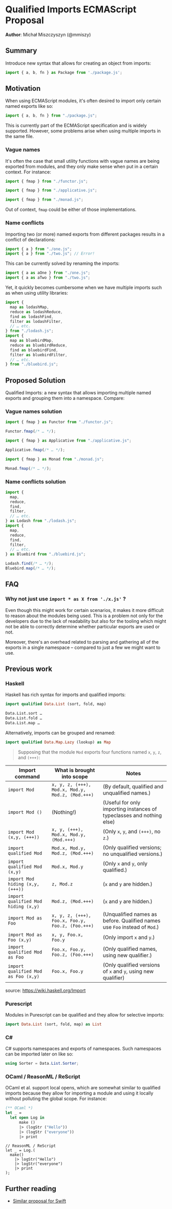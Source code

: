 # Qualified Imports ECMAScript Proposal

**Author**: Michał Miszczyszyn (@mmiszy)

## Summary

Introduce new syntax that allows for creating an object from imports:

```js
import { a, b, fn } as Package from './package.js';
```

## Motivation

When using ECMAScript modules, it's often desired to import only certain named exports like so:

```js
import { a, b, fn } from "./package.js";
```

This is currently part of the ECMAScript specification and is widely supported. However, some problems arise when using multiple imports in the same file.

### Vague names

It's often the case that small utility functions with vague names are being exported from modules, and they only make sense when put in a certain context. For instance:

```js
import { fmap } from "./functor.js";
```

```js
import { fmap } from "./applicative.js";
```

```js
import { fmap } from "./monad.js";
```

Out of context, `fmap` could be either of those implementations.

### Name conflicts

Importing two (or more) named exports from different packages results in a conflict of declarations:

```js
import { a } from "./one.js";
import { a } from "./two.js"; // Error!
```

This can be currently solved by renaming the imports:

```js
import { a as aOne } from "./one.js";
import { a as aTwo } from "./two.js";
```

Yet, it quickly becomes cumbersome when we have multiple imports such as when using utility libraries:

```js
import {
  map as lodashMap,
  reduce as lodashReduce,
  find as lodashFind,
  filter as lodashFilter,
  // … etc.
} from "./lodash.js";
import {
  map as bluebirdMap,
  reduce as bluebirdReduce,
  find as bluebirdFind,
  filter as bluebirdFilter,
  // … etc.
} from "./bluebird.js";
```

## Proposed Solution

Qualified Imports: a new syntax that allows importing multiple named exports and grouping them into a namespace. Compare:

### Vague names solution

```js
import { fmap } as Functor from "./functor.js";

Functor.fmap(/* … */);
```

```js
import { fmap } as Applicative from "./applicative.js";

Applicative.fmap(/* … */);
```

```js
import { fmap } as Monad from "./monad.js";

Monad.fmap(/* … */);
```

### Name conflicts solution

```js
import {
  map,
  reduce,
  find,
  filter,
  // … etc.
} as Lodash from "./lodash.js";
import {
  map,
  reduce,
  find,
  filter,
  // … etc.
} as Bluebird from "./bluebird.js";

Lodash.find(/* … */);
Bluebird.map(/* … */);
```

## FAQ
### Why not just use `import * as X from './x.js'` ?
Even though this might work for certain scenarios, it makes it more difficult to reason about the modules being used. This is a problem not only for the developers due to the lack of readability but also for the tooling which might not be able to correctly determine whether particular exports are used or not.

Moreover, there's an overhead related to parsing and gathering all of the exports in a single namespace – compared to just a few we might want to use.

## Previous work

### Haskell
Haskell has rich syntax for imports and qualified imports:

```hs
import qualified Data.List (sort, fold, map)

Data.List.sort …
Data.List.fold …
Data.List.map …
```

Alternatively, imports can be grouped and renamed:

```hs
import qualified Data.Map.Lazy (lookup) as Map
```


> Supposing that the module `Mod` exports four functions named `x`, `y`, `z`, and `(+++)`:

| Import command                      | What is brought into scope                       | Notes                                                                      |
| ----------------------------------- | ------------------------------------------------ | -------------------------------------------------------------------------- |
| `import Mod`                        | `x, y, z, (+++), Mod.x, Mod.y, Mod.z, (Mod.+++)` | (By default, qualified and unqualified names.)                             |
| `import Mod ()`                     | (Nothing!)                                       | (Useful for only importing instances of typeclasses and nothing else)      |
| `import Mod (x,y, (+++))`           | `x, y, (+++), Mod.x, Mod.y, (Mod.+++)`           | (Only `x`, `y`, and `(+++)`, no `z`.)                                      |
| `import qualified Mod`              | `Mod.x, Mod.y, Mod.z, (Mod.+++)`                 | (Only qualified versions; no unqualified versions.)                        |
| `import qualified Mod (x,y)`        | `Mod.x, Mod.y`                                   | (Only `x` and `y`, only qualified.)                                        |
| `import Mod hiding (x,y,(+++))`     | `z, Mod.z`                                       | (`x` and `y` are hidden.)                                                  |
| `import qualified Mod hiding (x,y)` | `Mod.z, (Mod.+++)`                               | (`x` and `y` are hidden.)                                                  |
| `import Mod as Foo`                 | `x, y, z, (+++), Foo.x, Foo.y, Foo.z, (Foo.+++)` | (Unqualified names as before. Qualified names use `Foo` instead of `Mod`.) |
| `import Mod as Foo (x,y)`           | `x, y, Foo.x, Foo.y`                             | (Only import `x` and `y`.)                                                 |
| `import qualified Mod as Foo`       | `Foo.x, Foo.y, Foo.z, (Foo.+++)`                 | (Only qualified names, using new qualifier.)                               |
| `import qualified Mod as Foo (x,y)` | `Foo.x, Foo.y`                                   | (Only qualified versions of `x` and `y`, using new qualifier)              |

source: https://wiki.haskell.org/Import

### Purescript

Modules in Purescript can be qualified and they allow for selective imports:

```purescript
import Data.List (sort, fold, map) as List
```

### C#
C# supports namespaces and exports of namespaces. Such namespaces can be imported later on like so:

```cs
using Sorter = Data.List.Sorter;
```

### OCaml / ReasonML / ReScript

OCaml et al. support local opens, which are somewhat similar to qualified imports because they allow for importing a module and using it locally without polluting the global scope. For instance:

```ml
(** OCaml *)
let _ =
  let open Log in
	  make ()
      |> (logStr ("Hello"))
      |> (logStr ("everyone"))
      |> print
```

```re
// ReasonML / ReScript
let _ = Log.(
  make()
    |> logStr("Hello")
    |> logStr("everyone")
    |> print
);
```

## Further reading

- [Similar proposal for Swift](https://gist.github.com/CodaFi/42e5e5e94d857547abc381d9a9d0afd6)
